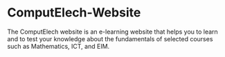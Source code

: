 # ComputElech-Website
The ComputElech website is an e-learning website that helps you to learn and to test your knowledge about the fundamentals of selected courses such as Mathematics, ICT, and EIM.

